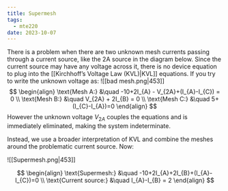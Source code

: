 ```yaml
---
title: Supermesh
tags:
  - mte220
date: 2023-10-07
---
```

There is a problem when there are two unknown mesh currents passing through a current source, like the 2A source in the diagram below. Since the current source may have any voltage across it, there is no device equation to plug into the [[Kirchhoff’s Voltage Law (KVL)|KVL]] equations. If you try to write the unknown voltage as:
![[bad mesh.png|453]]
$$
\begin{align}
\text{Mesh A:} &\quad -10+2I_{A} - V_{2A}+(I_{A}-I_{C}) = 0 \\
\text{Mesh B:} &\quad V_{2A} + 2I_{B} = 0 \\
\text{Mesh C:} &\quad 5+(I_{C}-I_{A})=0
\end{align}
$$
However the unknown voltage $V_{2A}$ couples the equations and is immediately eliminated, making the system indeterminate.

Instead, we use a broader interpretation of KVL and combine the meshes around the problematic current source. Now:

![[Supermesh.png|453]]

$$
\begin{align}
\text{Supermesh:} &\quad -10+2I_{A}+2I_{B}+(I_{A}-I_{C})=0 \\
\text{Current source:} &\quad I_{A}-I_{B} = 2
\end{align}
$$